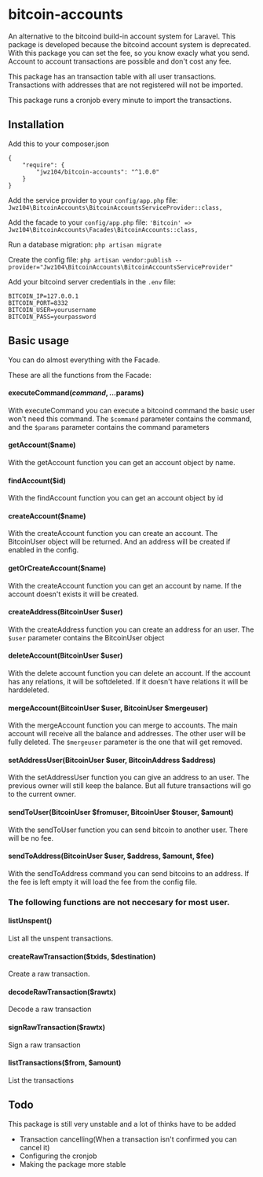 # bitcoin-accounts
An alternative to the bitcoind build-in account system for Laravel.
This package is developed because the bitcoind account system is deprecated.
With this package you can set the fee, so you know exacly what you send.
Account to account transactions are possible and don't cost any fee.

This package has an transaction table with all user transactions.
Transactions with addresses that are not registered will not be imported.

This package runs a cronjob every minute to import the transactions.


## Installation

Add this to your composer.json
```
{
    "require": {
        "jwz104/bitcoin-accounts": "^1.0.0"
    }
}
```

Add the service provider to your `config/app.php` file:
`Jwz104\BitcoinAccounts\BitcoinAccountsServiceProvider::class,`

Add the facade to your `config/app.php` file:
`'Bitcoin' => Jwz104\BitcoinAccounts\Facades\BitcoinAccounts::class,`

Run a database migration:
`php artisan migrate`

Create the config file:
`php artisan vendor:publish --provider="Jwz104\BitcoinAccounts\BitcoinAccountsServiceProvider"`

Add your bitcoind server credentials in the `.env` file:
```
BITCOIN_IP=127.0.0.1
BITCOIN_PORT=8332
BITCOIN_USER=yourusername
BITCOIN_PASS=yourpassword
```

## Basic usage

You can do almost everything with the Facade.

These are all the functions from the Facade:

#### executeCommand($command, ...$params)
With executeCommand you can execute a bitcoind command the basic user won't need this command.
The `$command` parameter contains the command, and the `$params` parameter contains the command parameters

#### getAccount($name)
With the getAccount function you can get an account object by name.

#### findAccount($id)
With the findAccount function you can get an account object by id

#### createAccount($name)
With the createAccount function you can create an account.
The BitcoinUser object will be returned.
And an address will be created if enabled in the config.

#### getOrCreateAccount($name)
With the createAccount function you can get an account by name.
If the account doesn't exists it will be created.

#### createAddress(BitcoinUser $user)
With the createAddress function you can create an address for an user.
The `$user` parameter contains the BitcoinUser object

#### deleteAccount(BitcoinUser $user)
With the delete account function you can delete an account.
If the account has any relations, it will be softdeleted.
If it doesn't have relations it will be harddeleted.

#### mergeAccount(BitcoinUser $user, BitcoinUser $mergeuser)
With the mergeAccount function you can merge to accounts.
The main account will receive all the balance and addresses.
The other user will be fully deleted.
The `$mergeuser` parameter is the one that will get removed.

#### setAddressUser(BitcoinUser $user, BitcoinAddress $address)
With the setAddressUser function you can give an address to an user.
The previous owner will still keep the balance.
But all future transactions will go to the current owner.

#### sendToUser(BitcoinUser $fromuser, BitcoinUser $touser, $amount)
With the sendToUser function you can send bitcoin to another user.
There will be no fee.

#### sendToAddress(BitcoinUser $user, $address, $amount, $fee)
With the sendToAddress command you can send bitcoins to an address.
If the fee is left empty it will load the fee from the config file.

### The following functions are not neccesary for most user.

#### listUnspent()
List all the unspent transactions.

#### createRawTransaction($txids, $destination)
Create a raw transaction.

#### decodeRawTransaction($rawtx)
Decode a raw transaction

#### signRawTransaction($rawtx)
Sign a raw transaction

#### listTransactions($from, $amount)
List the transactions

## Todo

This package is still very unstable and a lot of thinks have to be added

* Transaction cancelling(When a transaction isn't confirmed you can cancel it)
* Configuring the cronjob
* Making the package more stable
